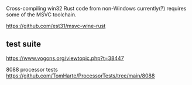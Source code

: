 Cross-compiling win32 Rust code from non-Windows currently(?) requires some of
the MSVC toolchain.

https://github.com/est31/msvc-wine-rust

## test suite

https://www.vogons.org/viewtopic.php?t=38447

8088 processor tests https://github.com/TomHarte/ProcessorTests/tree/main/8088
